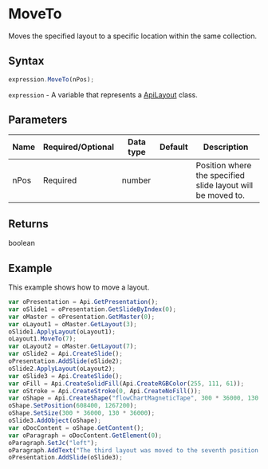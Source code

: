 # MoveTo

Moves the specified layout to a specific location within the same collection.

## Syntax

```javascript
expression.MoveTo(nPos);
```

`expression` - A variable that represents a [ApiLayout](../ApiLayout.md) class.

## Parameters

| **Name** | **Required/Optional** | **Data type** | **Default** | **Description** |
| ------------- | ------------- | ------------- | ------------- | ------------- |
| nPos | Required | number |  | Position where the specified slide layout will be moved to. |

## Returns

boolean

## Example

This example shows how to move a layout.

```javascript editor-
var oPresentation = Api.GetPresentation();
var oSlide1 = oPresentation.GetSlideByIndex(0);
var oMaster = oPresentation.GetMaster(0);
var oLayout1 = oMaster.GetLayout(3);
oSlide1.ApplyLayout(oLayout1);
oLayout1.MoveTo(7);
var oLayout2 = oMaster.GetLayout(7);
var oSlide2 = Api.CreateSlide();
oPresentation.AddSlide(oSlide2);
oSlide2.ApplyLayout(oLayout2);
var oSlide3 = Api.CreateSlide();
var oFill = Api.CreateSolidFill(Api.CreateRGBColor(255, 111, 61));
var oStroke = Api.CreateStroke(0, Api.CreateNoFill());
var oShape = Api.CreateShape("flowChartMagneticTape", 300 * 36000, 130 * 36000, oFill, oStroke);
oShape.SetPosition(608400, 1267200);
oShape.SetSize(300 * 36000, 130 * 36000);
oSlide3.AddObject(oShape);
var oDocContent = oShape.GetContent();
var oParagraph = oDocContent.GetElement(0);
oParagraph.SetJc("left");
oParagraph.AddText("The third layout was moved to the seventh position within the same collection.");
oPresentation.AddSlide(oSlide3);
```
